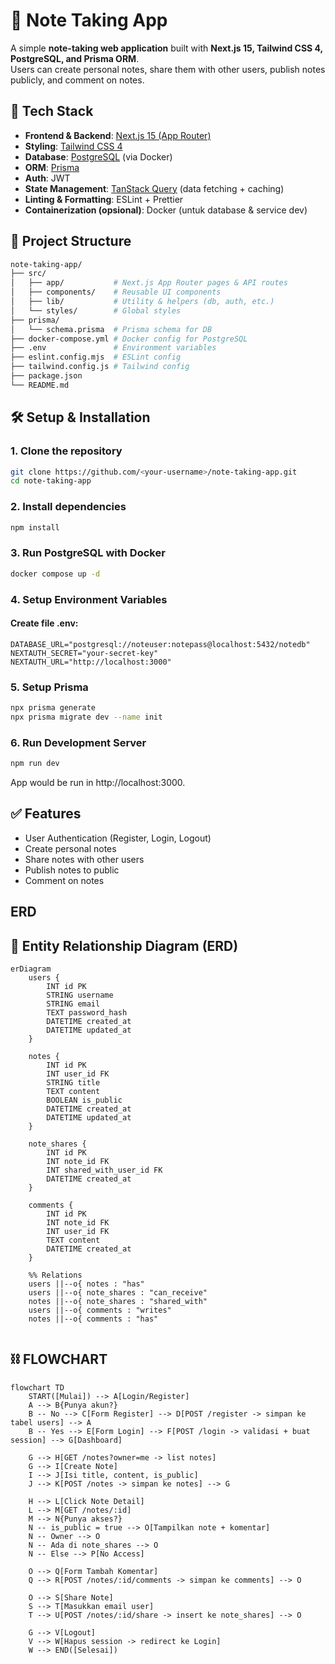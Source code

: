 # 📒 Note Taking App

A simple **note-taking web application** built with **Next.js 15, Tailwind CSS 4, PostgreSQL, and Prisma ORM**.  
Users can create personal notes, share them with other users, publish notes publicly, and comment on notes.


## 🚀 Tech Stack
- **Frontend & Backend**: [Next.js 15 (App Router)](https://nextjs.org/)
- **Styling**: [Tailwind CSS 4](https://tailwindcss.com/)
- **Database**: [PostgreSQL](https://www.postgresql.org/) (via Docker)
- **ORM**: [Prisma](https://www.prisma.io/)
- **Auth**: JWT
- **State Management**: [TanStack Query](https://tanstack.com/query/latest) (data fetching + caching)  
- **Linting & Formatting**: ESLint + Prettier
- **Containerization (opsional)**: Docker (untuk database & service dev)


## 📂 Project Structure
```bash
note-taking-app/
├── src/
│   ├── app/           # Next.js App Router pages & API routes
│   ├── components/    # Reusable UI components
│   ├── lib/           # Utility & helpers (db, auth, etc.)
│   └── styles/        # Global styles
├── prisma/
│   └── schema.prisma  # Prisma schema for DB
├── docker-compose.yml # Docker config for PostgreSQL
├── .env               # Environment variables
├── eslint.config.mjs  # ESLint config
├── tailwind.config.js # Tailwind config
├── package.json
└── README.md
```

## 🛠️ Setup & Installation
### 1. Clone the repository
```bash
git clone https://github.com/<your-username>/note-taking-app.git
cd note-taking-app
```
### 2. Install dependencies
```bash
npm install
```
### 3. Run PostgreSQL with Docker
```bash
docker compose up -d
```
### 4. Setup Environment Variables
#### Create file .env:
```.env
DATABASE_URL="postgresql://noteuser:notepass@localhost:5432/notedb"
NEXTAUTH_SECRET="your-secret-key"
NEXTAUTH_URL="http://localhost:3000"
```
### 5. Setup Prisma
```bash
npx prisma generate
npx prisma migrate dev --name init
```
### 6. Run Development Server
```bash
npm run dev
```
App would be run in http://localhost:3000.


## ✅ Features
- User Authentication (Register, Login, Logout)
- Create personal notes
- Share notes with other users
- Publish notes to public
- Comment on notes

## ERD

## 🔗 Entity Relationship Diagram (ERD)

```mermaid
erDiagram
    users {
        INT id PK
        STRING username
        STRING email
        TEXT password_hash
        DATETIME created_at
        DATETIME updated_at
    }

    notes {
        INT id PK
        INT user_id FK
        STRING title
        TEXT content
        BOOLEAN is_public
        DATETIME created_at
        DATETIME updated_at
    }

    note_shares {
        INT id PK
        INT note_id FK
        INT shared_with_user_id FK
        DATETIME created_at
    }

    comments {
        INT id PK
        INT note_id FK
        INT user_id FK
        TEXT content
        DATETIME created_at
    }

    %% Relations
    users ||--o{ notes : "has"
    users ||--o{ note_shares : "can_receive"
    notes ||--o{ note_shares : "shared_with"
    users ||--o{ comments : "writes"
    notes ||--o{ comments : "has"
    
```

## ⛓️ FLOWCHART
```mermaid
flowchart TD
    START([Mulai]) --> A[Login/Register]
    A --> B{Punya akun?}
    B -- No --> C[Form Register] --> D[POST /register -> simpan ke tabel users] --> A
    B -- Yes --> E[Form Login] --> F[POST /login -> validasi + buat session] --> G[Dashboard]

    G --> H[GET /notes?owner=me -> list notes]
    G --> I[Create Note]
    I --> J[Isi title, content, is_public]
    J --> K[POST /notes -> simpan ke notes] --> G

    H --> L[Click Note Detail]
    L --> M[GET /notes/:id]
    M --> N{Punya akses?}
    N -- is_public = true --> O[Tampilkan note + komentar]
    N -- Owner --> O
    N -- Ada di note_shares --> O
    N -- Else --> P[No Access]

    O --> Q[Form Tambah Komentar]
    Q --> R[POST /notes/:id/comments -> simpan ke comments] --> O

    O --> S[Share Note]
    S --> T[Masukkan email user]
    T --> U[POST /notes/:id/share -> insert ke note_shares] --> O

    G --> V[Logout]
    V --> W[Hapus session -> redirect ke Login]
    W --> END([Selesai])

```